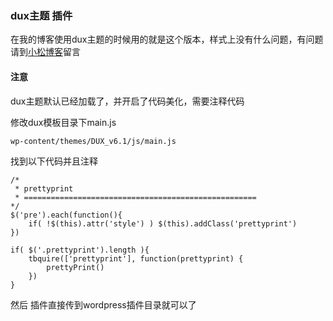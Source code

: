 
### dux主题 插件
在我的博客使用dux主题的时候用的就是这个版本，样式上没有什么问题，有问题请到[小松博客](https://www.phpsong.com/1645.html)留言

#### 注意

dux主题默认已经加载了，并开启了代码美化，需要注释代码

修改dux模板目录下main.js

```
wp-content/themes/DUX_v6.1/js/main.js
```

找到以下代码并且注释

```
/* 
 * prettyprint
 * ====================================================
*/
$('pre').each(function(){
    if( !$(this).attr('style') ) $(this).addClass('prettyprint')
})

if( $('.prettyprint').length ){
    tbquire(['prettyprint'], function(prettyprint) {
        prettyPrint()
    })
}
```

然后 插件直接传到wordpress插件目录就可以了




